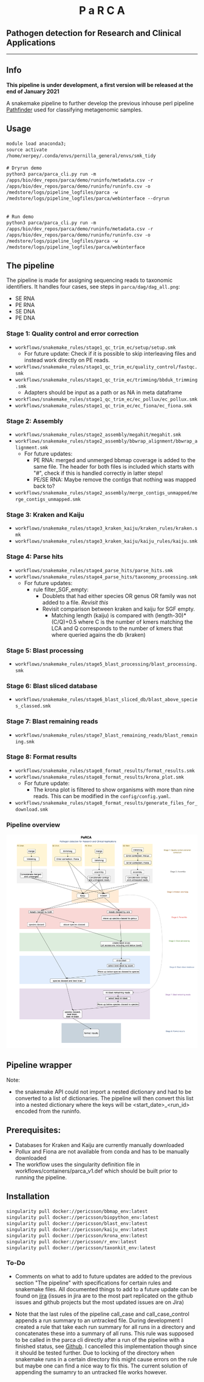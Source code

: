 
<h1 align="center" >
  P a R C A
</h1>

## Pathogen detection for Research and Clinical Applications

---
## Info
**This pipeline is under development, a first version will be released at the end of January 2021**

A snakemake pipeline to further develop the previous inhouse perl pipeline [Pathfinder](https://github.com/ClinicalGenomicsGBG/pathfinder_43b_perl) used for classifying metagenomic samples.

## Usage

```
module load anaconda3;
source activate /home/xerpey/.conda/envs/pernilla_general/envs/smk_tidy

# Dryrun demo
python3 parca/parca_cli.py run -m /apps/bio/dev_repos/parca/demo/runinfo/metadata.csv -r /apps/bio/dev_repos/parca/demo/runinfo/runinfo.csv -o /medstore/logs/pipeline_logfiles/parca -w /medstore/logs/pipeline_logfiles/parca/webinterface --dryrun


# Run demo
python3 parca/parca_cli.py run -m /apps/bio/dev_repos/parca/demo/runinfo/metadata.csv -r /apps/bio/dev_repos/parca/demo/runinfo/runinfo.csv -o /medstore/logs/pipeline_logfiles/parca -w /medstore/logs/pipeline_logfiles/parca/webinterface
```

## **The pipeline**
The pipeline is made for assigning sequencing reads to taxonomic identifiers.
It handles four cases, see steps in `parca/dag/dag_all.png`:
* SE RNA
* PE RNA
* SE DNA
* PE DNA

### Stage 1: Quality control and error correction
* `workflows/snakemake_rules/stage1_qc_trim_ec/setup/setup.smk`
  * For future update: Check if it is possible to skip interleaving files and instead work directly on PE reads.
* `workflows/snakemake_rules/stage1_qc_trim_ec/quality_control/fastqc.smk`
* `workflows/snakemake_rules/stage1_qc_trim_ec/trimming/bbduk_trimming.smk`
  * Adapters should be input as a path or as NA in meta dataframe
* `workflows/snakemake_rules/stage1_qc_trim_ec/ec_pollux/ec_pollux.smk`
* `workflows/snakemake_rules/stage1_qc_trim_ec/ec_fiona/ec_fiona.smk`

### Stage 2: Assembly
* `workflows/snakemake_rules/stage2_assembly/megahit/megahit.smk`
* `workflows/snakemake_rules/stage2_assembly/bbwrap_alignment/bbwrap_alignment.smk`
  * For future updates: 
    * PE RNA: merged and unmerged bbmap coverage is added to the same file. The header for both files is included which starts with "#", check if this is handled correctly in latter steps! 
    * PE/SE RNA: Maybe remove the contigs that nothing was mapped back to?
* `workflows/snakemake_rules/stage2_assembly/merge_contigs_unmapped/merge_contigs_unmapped.smk`

### Stage 3: Kraken and Kaiju
* `workflows/snakemake_rules/stage3_kraken_kaiju/kraken_rules/kraken.smk`
* `workflows/snakemake_rules/stage3_kraken_kaiju/kaiju_rules/kaiju.smk`

### Stage 4: Parse hits
* `workflows/snakemake_rules/stage4_parse_hits/parse_hits.smk`
* `workflows/snakemake_rules/stage4_parse_hits/taxonomy_processing.smk` 
  * For future updates: 
    * rule filter_SGF_empty: 
      * Doublets that had either species OR genus OR family was not added to a file. *Revisit this*
	  * Revisit comparison between kraken and kaiju for SGF empty.
	    * Matching length (kaiju) is compared with (length-30)*(C/Q)+0.5 where C is the number of kmers matching the LCA and Q corresponds to the number of kmers that where queried agains the db (kraken)
  
### Stage 5: Blast processing
* `workflows/snakemake_rules/stage5_blast_processing/blast_processing.smk`

### Stage 6: Blast sliced database
* `workflows/snakemake_rules/stage6_blast_sliced_db/blast_above_species_classed.smk`

### Stage 7: Blast remaining reads
* `workflows/snakemake_rules/stage7_blast_remaining_reads/blast_remaining.smk`

### Stage 8: Format results
* `workflows/snakemake_rules/stage8_format_results/format_results.smk`
* `workflows/snakemake_rules/stage8_format_results/krona_plot.smk`
  * For future update: 
    * The krona plot is filtered to show organisms with more than nine reads. This can be modified in the `config/config.yaml`.
* `workflows/snakemake_rules/stage8_format_results/generate_files_for_download.smk`


### Pipeline overview
![Parca flow chart](./parca_flow_chart_png.png)


## **Pipeline wrapper**

Note:
- the snakemake API could not import a nested dictionary and had to be converted to a list of dictionaries. The pipeline will then convert this list into a nested dictionary where the keys will be <start_date>_<run_id> encoded from the runinfo.

## Prerequisites:
* Databases for Kraken and Kaiju are currently manually downloaded 
* Pollux and Fiona are not available from conda and has to be manually downloaded
* The workflow uses the singularity definition file in workflows/containers/parca_v1.def which should be built prior to running the pipeline.

## Installation
```
singularity pull docker://pericsson/bbmap_env:latest
singularity pull docker://pericsson/biopython_env:latest
singularity pull docker://pericsson/blast_env:latest
singularity pull docker://pericsson/kaiju_env:latest
singularity pull docker://pericsson/krona_env:latest
singularity pull docker://pericsson/r_env:latest
singularity pull docker://pericsson/taxonkit_env:latest
```

### To-Do
* Comments on what to add to future updates are added to the previous section "The pipeline" with specifications for certain rules and snakemake files. All documented things to add to a future update can be found on [jira](https://clinicalgenomics.atlassian.net/secure/RapidBoard.jspa?rapidView=83&projectKey=PR&view=planning.nodetail&selectedIssue=PR-3&issueLimit=100&assignee=5d19d97386b1040ce2815bc6) (issues in jira are to the most part replicated on the github issues and github projects but the most updated issues are on Jira)

* Note that the last rules of the pipeline call_case and call_case_control appends a run summary to an untracked file. During development I created a rule that take each run summary for all runs in a directory and concatenates these into a summary of all runs. This rule was supposed to be called in the parca cli directly after a run of the pipeline with a finished status, see [Github](https://github.com/ClinicalGenomicsGBG/PARCA/blob/1c334338312a4d9d42479dba0faecb179cc87582/parca/concat_main_page_stats.smk). I cancelled this implementation though since it should be tested further. Due to locking of the directory when snakemake runs in a certain directory this might cause errors on the rule but maybe one can find a nice way to fix this. The current solution of appending the sumamry to an untracked file works however.
